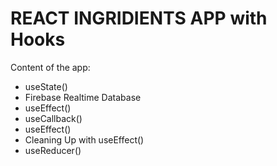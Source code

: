 # REACT INGRIDIENTS APP with Hooks

Content of the app:

- useState()
- Firebase Realtime Database
- useEffect()
- useCallback()
- useEffect()
- Cleaning Up with useEffect()
- useReducer()
